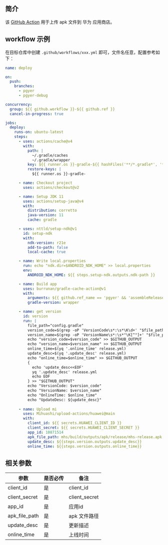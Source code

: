 ## 简介

该 [GitHub Action](https://help.github.com/cn/actions) 用于上传 apk 文件到 华为 应用商店。

## workflow 示例

在目标仓库中创建 `.github/workflows/xxx.yml` 即可，文件名任意，配置参考如下：

```yaml
name: deploy

on:
  push:
    branches:
      - pgyer
      - pgyer-debug

concurrency:
  group: ${{ github.workflow }}-${{ github.ref }}
  cancel-in-progress: true

jobs:
  deploy:
    runs-on: ubuntu-latest
    steps:
      - uses: actions/cache@v4
        with:
          path: |
            ~/.gradle/caches
            ~/.gradle/wrapper
          key: ${{ runner.os }}-gradle-${{ hashFiles('**/*.gradle*', '**/gradle-wrapper.properties') }}
          restore-keys: |
            ${{ runner.os }}-gradle-

      - name: Checkout project
        uses: actions/checkout@v2

      - name: Setup JDK 11
        uses: actions/setup-java@v4
        with:
          distribution: corretto
          java-version: 11
          cache: gradle

      - uses: nttld/setup-ndk@v1
        id: setup-ndk
        with:
          ndk-version: r21e
          add-to-path: false
          local-cache: true

      - name: Write local.properties
        run: echo "ndk.dir=$ANDROID_NDK_HOME" >> local.properties
        env:
          ANDROID_NDK_HOME: ${{ steps.setup-ndk.outputs.ndk-path }}

      - name: Build app
        uses: burrunan/gradle-cache-action@v1
        with:
          arguments: ${{ github.ref_name == 'pgyer' && 'assembleRelease' || 'assembleDebug' }}
          gradle-version: wrapper

      - name: get version
        id: version
        run: |
          file_path="config.gradle"
          version_code=$(grep -oP 'VersionCode\s*:\s*\K\d+' "$file_path")
          version_name=$(grep -oP 'VersionName\s*:\s*"\K[^"]+' "$file_path")
          echo "version_code=$version_code" >> $GITHUB_OUTPUT
          echo "version_name=$version_name" >> $GITHUB_OUTPUT
          online_time=$(yq '.online_time' release.yml)
          update_desc=$(yq '.update_desc' release.yml)
          echo "online_time=$online_time" >> $GITHUB_OUTPUT
          {
            echo 'update_desc<<EOF'
            yq '.update_desc' release.yml
            echo EOF
          } >> "$GITHUB_OUTPUT"
          echo "VersionCode: $version_code"
          echo "VersionName: $version_name"
          echo "OnlineTime: $online_time"
          echo "UpdateDesc: ${update_desc}"
          
      - name: Upload mi
        uses: Mihuashi/upload-actions/huawei@main
        with:
          client_id: ${{ secrets.HUAWEI_CLIENT_ID }}
          client_secret: ${{ secrets.HUAWEI_CLIENT_SECRET }}
          app_id: 10871514
          apk_file_path: mhs/build/outputs/apk/release/mhs-release.apk
          update_desc: ${{steps.version.outputs.update_desc}}
          online_time: ${{steps.version.outputs.online_time}}
```

## 相关参数

| 参数            | 是否必传 | 备注            |
|---------------| --- |---------------|
| client_id     | 是 | client_id     |
| client_secret | 是 | client_secret |
| app_id        | 是 | 应用id          |
| apk_file_path | 是 | apk 文件路径      |
| update_desc   | 是 | 更新描述          |
| online_time   | 是 | 上线时间          |
